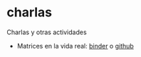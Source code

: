 # charlas
Charlas y otras actividades

* Matrices en la vida real: 
[binder](https://mybinder.org/v2/gh/sebastiandres/charlas/master?filepath=2019_08_24_wild_matrix/matrices_en_la_vida_real.ipynb) o 
[github](https://github.com/sebastiandres/charlas/blob/master/2019_08_24_wild_matrix/matrices_en_la_vida_real.ipynb)

